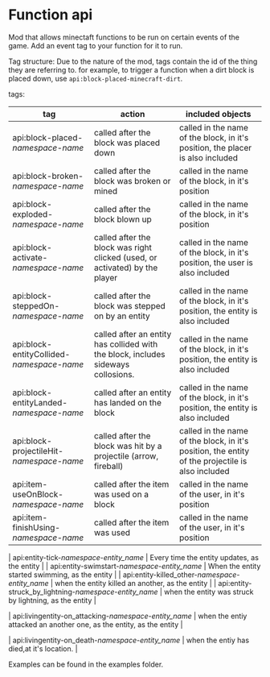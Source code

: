 # Function api

Mod that allows minectaft functions to be run on certain events of the game. Add an event tag to your function for it to run.

Tag structure:
Due to the nature of the mod, tags contain the id of the thing they are referring to. for example, to trigger a function when a dirt block is placed down, use `api:block-placed-minecraft-dirt`.

tags:

| tag  | action |included objects|
| ------------- | ------------- | ------------- |
| api:block-placed-*namespace*-*name*  | called after the block was placed down | called in the name of the block, in it's position, the placer is also included |
| api:block-broken-*namespace*-*name*  | called after the block was broken or mined | called in the name of the block, in it's position|
| api:block-exploded-*namespace*-*name*  | called after the block blown up | called in the name of the block, in it's position|
| api:block-activate-*namespace*-*name*  | called after the block was right clicked (used, or activated) by the player | called in the name of the block, in it's position, the user is also included |
| api:block-steppedOn-*namespace*-*name*  | called after the block was stepped on by an entity | called in the name of the block, in it's position, the entity is also included |
| api:block-entityCollided-*namespace*-*name*  | called after an entity has collided with the block, includes sideways collosions. | called in the name of the block, in it's position, the entity is also included |
| api:block-entityLanded-*namespace*-*name*  | called after an entity has landed on the block | called in the name of the block, in it's position, the entity is also included |
| api:block-projectileHit-*namespace*-*name*  | called after the block was hit by a projectile (arrow, fireball)| called in the name of the block, in it's position, the entity of the projectile is also included |
| api:item-useOnBlock-*namespace*-*name*  | called after the item was used on a block | called in the name of the user, in it's position |
| api:item-finishUsing-*namespace*-*name*  | called after the item was used | called in the name of the user, in it's position |

| api:entity-tick-*namespace*-*entity_name*  | Every time the entity updates, as the entity |
| api:entity-swimstart-*namespace*-*entity_name*  | When the entity started swimming, as the entity |
| api:entity-killed_other-*namespace*-*entity_name*  | when the entity killed an another, as the entity |
| api:entity-struck_by_lightning-*namespace*-*entity_name*  | when the entity was struck by lightning, as the entity |

| api:livingentity-on_attacking-*namespace*-*entity_name*  | when the entiy attacked an another one, as the entity, as the entity |

| api:livingentity-on_death-*namespace*-*entity_name*  | when the entiy has died,at it's location. |


Examples can be found in the examples folder.
